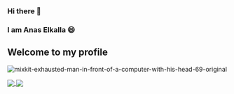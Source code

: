 ### Hi there 👋
### I am Anas Elkalla 😄
## Welcome to my profile 
<!--
**AnasElkalla/AnasElkalla** is a ✨ _special_ ✨ repository because its `README.md` (this file) appears on your GitHub profile.

Here are some ideas to get you started:

- 🔭 I’m currently working on ...
- 🌱 I’m currently learning ...
- 👯 I’m looking to collaborate on ...
- 🤔 I’m looking for help with ...
- 💬 Ask me about ...
- 📫 How to reach me: ...
- 😄 Pronouns: ...
- ⚡ Fun fact: ...
-->
<!-- [![Anurag's GitHub stats](https://github-readme-stats.vercel.app/api?username=AnasElkalla)](https://github.com/AnasElkalla/github-readme-stats) -->
![mixkit-exhausted-man-in-front-of-a-computer-with-his-head-69-original](https://user-images.githubusercontent.com/79075490/209858649-68f64751-98c4-413d-9d86-45530dca1ec3.png)

<a href="https://github.com/AnasElkalla/github-readme-stats#gh-codeSTACKr-mode-only">
  <img align="center" src="https://github-readme-stats.vercel.app/api?username=AnasElkalla&show_icons=true&theme=codeSTACKr#gh-dark-mode-only" />
</a>

<a href="https://github.com/AnasElkalla/github-readme-stats#gh-codeSTACKr-mode-only">
  <img align="center" src="https://github-readme-stats.vercel.app/api/top-langs/?username=AnasElkalla&theme=codeSTACKr#gh-dark-mode-only" />
</a>

